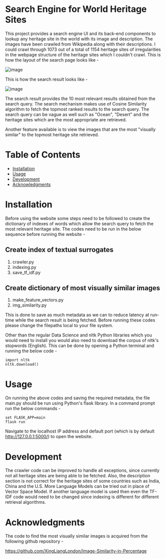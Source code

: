 # Search Engine for World Heritage Sites

This project provides a search engine UI and its back-end components to lookup any heritage site in the world with its image and description. The images have been crawled from Wikipedia along with their descriptions. I could crawl through 1073 out of a total of 1154 heritage sites of irregularities in the webpage structure of the heritage sites which I couldn't crawl. This is how the layout of the search page looks like -

![image](https://user-images.githubusercontent.com/63579785/166454442-58a5a852-067f-4832-9aca-b6b59ea47cb0.png)

This is how the search result looks like -

![image](https://user-images.githubusercontent.com/63579785/166454461-d8871df6-40a1-4906-9d85-ad0a6c0d1af0.png)

The search result provides the 10 most relevant results obtained from the search query. The search mechanism makes use of Cosine Similarity algorithm to fetch the topmost ranked results to the search query. The search query can be vague as well such as "Ocean", "Desert" and the heritage sites which are the most appropriate are retrieved.

Another feature available is to view the images that are the most "visually similar" to the topmost heritage site retrieved.

# Table of Contents
* [Installation](https://github.com/sumitkhopkar25/heritage-site-search-engine/tree/main#installation)
* [Usage](https://github.com/sumitkhopkar25/heritage-site-search-engine/tree/main#usage)
* [Development](https://github.com/sumitkhopkar25/heritage-site-search-engine/tree/main#development)
* [Acknowledgments](https://github.com/sumitkhopkar25/heritage-site-search-engine/tree/main#acknowledgments)

# Installation
Before using the website some steps need to be followed to create the dictionary of indexes of words which allow the search query to fetch the most relevant heritage site. The codes need to be run in the below sequence before running the website -

## Create index of textual surrogates
1. crawler.py
2. indexing.py
3. save_tf_idf.py

## Create dictionary of most visually similar images
1. make_feature_vectors.py
2. img_similarity.py

This is done to save as much metadata as we can to reduce latency at run-time while the search result is being fetched. Before running these codes please change the filepaths local to your file system. 

Other than the regular Data Science and nltk Python libraries which you would need to install you would also need to download the corpus of nltk's stopwords (English). This can be done by opening a Python terminal and running the below code -

```
import nltk
nltk.download()
```

# Usage
On running the above codes and saving the required metadata, the file main.py should be run using Python's flask library. In a command prompt run the below commands -

```
set FLASK_APP=main
flask run
```

Navigate to the localhost IP address and default port (which is by default http://127.0.0.1:5000/) to open the website.

# Development
The crawler code can be improved to handle all exceptions, since currently not all heritage sites are being able to be fetched. Also, the description section is not correct for the heritage sites of some countries such as India, China and the U.S. More Language Models can be tried out in place of Vector Space Model. If another language model is used then even the TF-IDF code would need to be changed since indexing is different for different retrieval algorithms. 

# Acknowledgments
The code to find the most visually similar images is acquired from the following github repository -

https://github.com/XingLiangLondon/Image-Similarity-in-Percentage

